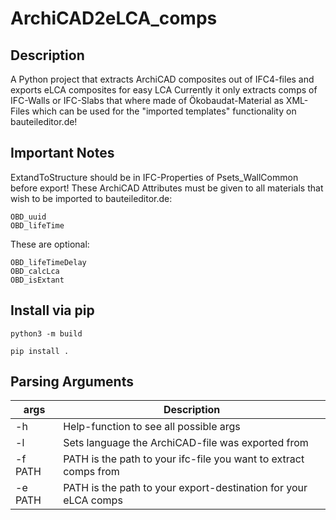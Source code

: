 # ArchiCAD2eLCA_comps
## Description
A Python project that extracts ArchiCAD composites out of IFC4-files and exports eLCA composites for easy LCA
Currently it only extracts comps of IFC-Walls or IFC-Slabs that where made of Ökobaudat-Material as XML-Files which can be used for the "imported templates" functionality on bauteileditor.de!
## Important Notes
ExtandToStructure should be in IFC-Properties of Psets_WallCommon before export!
These ArchiCAD Attributes must be given to all materials that wish to be imported to bauteileditor.de:
```
OBD_uuid
OBD_lifeTime
```
These are optional:
```
OBD_lifeTimeDelay
OBD_calcLca
OBD_isExtant
```
## Install via pip
```
python3 -m build
```
```
pip install .
```
## Parsing Arguments
|  args     |   Description                                                         |
|  -------  |   --------------------------------------
|  -h       |   Help-function to see all possible args                              |
|  -l       |   Sets language the ArchiCAD-file was exported from                   |
|  -f PATH  |   PATH is the path to your ifc-file you want to extract comps from    |
|  -e PATH  |   PATH is the path to your export-destination for your eLCA comps     |